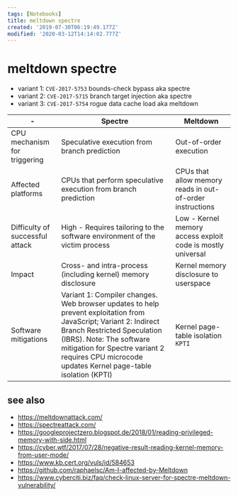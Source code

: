 ```yaml
---
tags: [Notebooks]
title: meltdown spectre
created: '2019-07-30T06:19:49.177Z'
modified: '2020-03-12T14:14:02.777Z'
---
```


# meltdown spectre

- variant 1: `CVE-2017-5753` bounds-check bypass aka spectre 
- variant 2: `CVE-2017-5715` branch target injection aka spectre 
- variant 3: `CVE-2017-5754` rogue data cache load aka meltdown

-| Spectre | Meltdown 
-|-- |--
CPU mechanism for triggering    | Speculative execution from branch prediction                                  | Out-of-order execution
Affected platforms              | CPUs that perform speculative execution from branch prediction                | CPUs that allow memory reads in out-of-order instructions
Difficulty of successful attack | High - Requires tailoring to the software environment of the victim process   | Low - Kernel memory access exploit code is mostly universal
Impact                          | Cross- and intra-process (including kernel) memory disclosure                 | Kernel memory disclosure to userspace
Software mitigations            | Variant 1: Compiler changes. Web browser updates to help prevent exploitation from JavaScript; Variant 2: Indirect Branch Restricted Speculation (IBRS). Note: The software mitigation for Spectre variant 2 requires CPU microcode updates	Kernel page-table isolation (KPTI)|Kernel page-table isolation `KPTI`

## see also
- https://meltdownattack.com/ 
- https://spectreattack.com/
- https://googleprojectzero.blogspot.de/2018/01/reading-privileged-memory-with-side.html
- https://cyber.wtf/2017/07/28/negative-result-reading-kernel-memory-from-user-mode/
- https://www.kb.cert.org/vuls/id/584653
- https://github.com/raphaelsc/Am-I-affected-by-Meltdown
- https://www.cyberciti.biz/faq/check-linux-server-for-spectre-meltdown-vulnerability/
